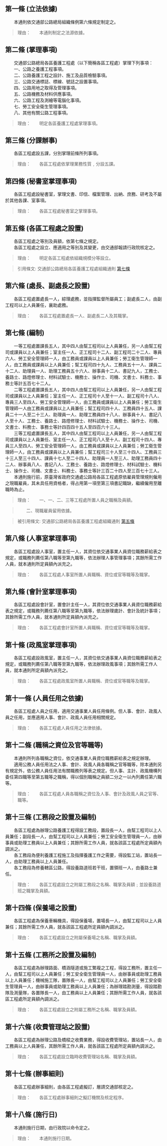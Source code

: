 第一條 (立法依據)
-----------------
　　本通則依交通部公路總局組織條例第六條規定制定之。  
> 理由：　　本通則制定之法源依據。



第二條 (掌理事項)
-----------------
　　交通部公路總局各區養護工程處（以下簡稱各區工程處）掌理下列事項：  
　　一、公路之養護工程事項。  
　　二、公路養護工程之設計、施工及品質檢驗事項。  
　　三、公路交通標誌、標線、號誌之設置事項。  
　　四、公路用地之取得及管理事項。  
　　五、公路機務及材料供應事項。  
　　六、公路工程及測繪等電腦化事項。  
　　七、勞工安全衛生管理事項。  
　　八、其他有關公路工程事項。  
> 理由：　　明定各區養護工程處掌理事項。



第三條 (分課辦事)
-----------------
　　各區工程處設五課，分別掌理前條所列事項。  
> 理由：　　各區工程處依掌理業務性質﹐分設五課。



第四條 (秘書室掌理事項)
-----------------------
　　各區工程處設秘書室，掌理文書、印信、檔案管理、出納、庶務、研考及不屬於其他各課、室事項。  
> 理由：　　各區工程處秘書室之掌理事項。



第五條 (各區工程處之設置)
-------------------------
　　各區工程處之等別及員額，依第七條之規定。  
　　各區工程處之設立、應適用之等別及其變更，由交通部報請行政院核定之。  
> 理由：　　明定各區工程處依組織規模分等設立。

> 引用條文: 交通部公路總局各區養護工程處組織通則 [第七條](../../交通建設/公路/交通部公路總局各區養護工程處組織通則.md#第七條-編制)



第六條 (處長、副處長之設置)
---------------------------
　　各區工程處置處長一人，綜理處務，並指揮監督所屬員工；副處長二人，由副工程司以上人員兼任，襄助處務。  
> 理由：　　各區工程處置處長一人、副處長二人及其職掌。



第七條 (編制)
-------------
　　一等工程處置課長五人，其中四人由幫工程司以上人員兼任，另一人由幫工程司或課員以上人員兼任；室主任一人、正工程司十二人、副工程司二十二人、專員六人、勞工安全管理師一人，由工務員或課員以上人員兼任；勞工衛生管理師一人，由工務員或課員以上人員兼任；幫工程司四十九人、工務員五十一人、課員二十二人、助理員一人、助理工務員五十六人、辦事員十二人、書記九人，工務士、養路士、路燈修理士、材料試驗士、機務士、操作士、司機、文書士、料務士、事務士等計五百七十二人。  
　　二等工程處置課長五人，其中四人由幫工程司以上人員兼任，另一人由幫工程司或課員以上人員兼任；室主任一人、正工程司十人至十一人、副工程司十八人、專員三人至四人、勞工安全管理師一人，由工務員或課員以上人員兼任；勞工衛生管理師一人由工務員或課員以上人員兼任；幫工程司四十人、工務員四十五人、課員二十一人至二十三人、助理員一人、助理工務員四十八人、辦事員十人、書記八人至十人、工務士、養路士、路燈修理士、材料試驗士、機務士、操作士、司機、文書士、料務士、事務士等計四百四十五人至四百六十三人。  
　　三等工程處置課長五人，其中四人由幫工程司以上人員兼任，另一人由幫工程司或課員以上人員兼任、室主任一人、正工程司八人至十人、副工程司十四人、專員三人至四人、勞工安全管理師一人，由工務員或課員以上人員兼任；勞工衛生管理師一人，由工務員或課員以上人員兼任；幫工程司三十人至三十四人、工務員三十三人至三十四人、課員十七人至二十四人、助理員一人至三人、助理工務員四十二人、辦事員八人、書記八人、工務士、養路士、路燈修理士、材料試驗士、機料士、操作士、司機、文書士、料務士、事務士等計三百二十四人至三百七十三人。  
　　本通則施行前，原臺灣省政府交通處公路局各區工程處原依雇員管理規則僱用之現職雇員，其未具任用資格者，得占用第一項至第三項書記職缺，繼續僱用至離職時為止。  
> 理由：　　一、一、二、三等工程處所置人員之職稱及員額。

> 　　二、現職雇員留用依據。

> 被引用條文: 交通部公路總局各區養護工程處組織通則 [第五條](../../交通建設/公路/交通部公路總局各區養護工程處組織通則.md#第五條-各區工程處之設置)



第八條 (人事室掌理事項)
-----------------------
　　各區工程處設人事室，置主任一人，其資位依交通事業人員資位職務薪給表之規定，或職務列薦任第八職等至第九職等，依法辦理人事管理事項；其餘所需工作人員，就本通則所定員額內派充之。  
> 理由：　　各區工程處人事室所置人員職稱、資位或官等職等及職掌。



第九條 (會計室掌理事項)
-----------------------
　　各區工程處設會計室，置會計主任一人，其資位依交通事業人員資位職務薪給表之規定，或職務列薦任第八職等至第九職等，依法辦理歲計、會計及統計事項；其餘所需工作人員，就本通則所定員額內派充之。  
> 理由：　　各區工程處會計室所置人員職稱、資位或官等職等及職掌。



第十條 (政風室掌理事項)
-----------------------
　　各區工程處設政風室，置主任一人，其資位依交通事業人員資位職務薪給表之規定，或職務列薦任第八職等至第九職等，依法辦理政風事項；其餘所需工作人員，就本通則所定員額內派充之。  
> 理由：　　各區工程處政風室所置人員職稱、資位或官等職等及職掌。



第十一條 (人員任用之依據)
-------------------------
　　各區工程處人員之任用，適用交通事業人員任用條例。但人事、會計、政風人員之任用，並應適用人事、會計、政風人員任用相關規定。  
> 理由：　　各區工程處人員任用之法律依據。



第十二條 (職稱之資位及官等職等)
-------------------------------
　　本通則所列各職稱之資位，依交通事業人員資位職務薪給表之規定辦理。  
　　適用公務人員任用法之人事、會計、政風人員各職稱之官等職等，除本通則另有規定外，依公務人員任用法有關職務列等表之規定。但人事、主計、政風機構列委任第四職等至第五職等之職稱，得以個別職稱之員額二分之一以內列薦任第六職等。  
> 理由：　　各區工程處人員各職稱之資位及人事、會計及政風人員之官等、職等。



第十三條 (工務段之設置及編制)
-----------------------------
　　各區工程處為辦理公路養護工程得設工務段，置段長一人，由幫工程司以上人員兼任；副段長一人，由幫工程司以上人員兼任；勞工安全衛生管理員一人，由辦事員或助理工務員以上人員兼任；其餘所需工作人員，就各該區工程處所定員額內調派之。  
　　各工務段為便利養護工程施工及指揮養護工作之需要，得設監工站，置站長一人，由助理工務員以上人員兼任。  
　　各工務段為修養轄區公路，得設養路道班若干班，置領班一人，由養路士兼任。  
> 理由：　　各區工程處設立之附屬工務段之名稱、職掌及員額﹔並設養路道班之職掌及員額。



第十四條 (保養場之設置)
-----------------------
　　各區工程處為保養車輛機具，得設保養場，置場長一人，由幫工程司以上人員兼任；其餘所需工作人員，就各該區工程處所定員額內調派之。  
> 理由：　　各區工程處設立之附屬保養場之名稱、職掌及員額。



第十五條 (工務所之設置及編制)
-----------------------------
　　各區工程處為辦理路面、橋涵隧道或施工繁複之工程，得設工務所，置主任一人，由幫工程司以上人員兼任；勞工安全衛生管理員一人，由辦事員或助理工務員以上人員兼任；機械施工隊，置隊長一人，由幫工程司以上人員兼任；勞工安全衛生管理員一人，由辦事員或助理工務員以上人員兼任；為辦理踏勘測量，得設踏勘隊及測量隊，各置隊長一人，由工務員以上人員兼任；其餘所需工作人員，就各該區工程處所定員額內調派之。  
> 理由：　　各區工程處設立之附屬工務所之名稱、職掌及員額。



第十六條 (收費管理站之設置)
---------------------------
　　各區工程處為辦理公路及橋樑之收費業務，得設收費管理站，置站長一人，由工務員以上人員兼任，其餘所需工作人員，就各該區工程處所定員額內調派之。  
> 理由：　　各區工程處設立臨時收費管理站名稱、職掌及員額。



第十七條 (辦事細則)
-------------------
　　各區工程處辦事細則，由各區工程處擬訂，層請交通部核定之。  
> 理由：　　各區工程處辦事細則之擬訂機關及核定程序。



第十八條 (施行日)
-----------------
　　本通則施行日期，由行政院以命令定之。  
> 理由：　　本通則施行日期。